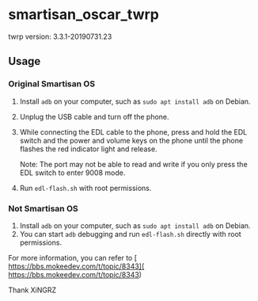 # smartisan_oscar_twrp


twrp version: 3.3.1-20190731.23


## Usage

### Original Smartisan OS

1. Install `adb` on your computer, such as `sudo apt install adb` on Debian.

3. Unplug the USB cable and turn off the phone.

3. While connecting the EDL cable to the phone, press and hold the EDL switch and the power and volume keys on the phone until the phone flashes the red indicator light and release. 

   Note: The port may not be able to read and write if you only press the EDL switch to enter 9008 mode. 

4. Run `edl-flash.sh` with root permissions.



### Not Smartisan OS

1. Install `adb` on your computer, such as `sudo apt install adb` on Debian.
2. You can start `adb` debugging and run `edl-flash.sh` directly with root permissions.



For more information, you can refer to [ https://bbs.mokeedev.com/t/topic/8343]( https://bbs.mokeedev.com/t/topic/8343)

Thank XiNGRZ